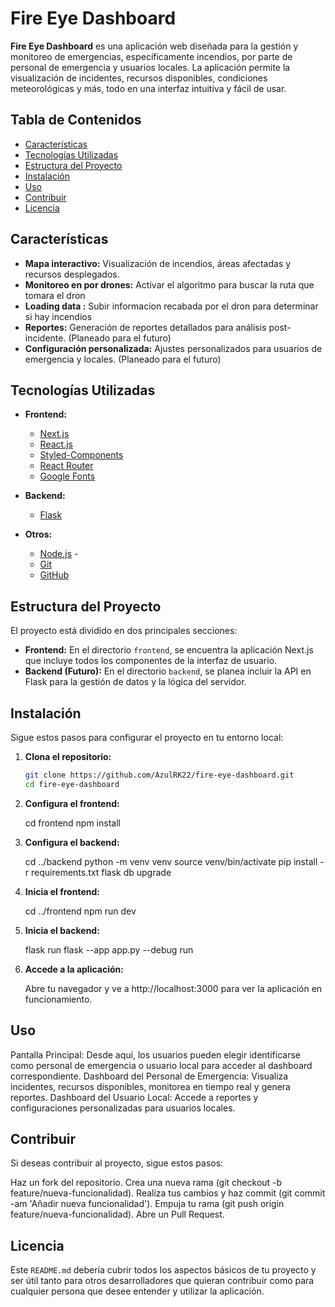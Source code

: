 # Fire Eye Dashboard

**Fire Eye Dashboard** es una aplicación web diseñada para la gestión y monitoreo de emergencias, específicamente incendios, por parte de personal de emergencia y usuarios locales. La aplicación permite la visualización de incidentes, recursos disponibles, condiciones meteorológicas y más, todo en una interfaz intuitiva y fácil de usar.

## Tabla de Contenidos

- [Características](#características)
- [Tecnologías Utilizadas](#tecnologías-utilizadas)
- [Estructura del Proyecto](#estructura-del-proyecto)
- [Instalación](#instalación)
- [Uso](#uso)
- [Contribuir](#contribuir)
- [Licencia](#licencia)

## Características

- **Mapa interactivo:** Visualización de incendios, áreas afectadas y recursos desplegados.
- **Monitoreo en por drones:** Activar el algoritmo para buscar la ruta que tomara el dron
- **Loading data :** Subir informacion recabada por el dron para determinar si hay incendios
- **Reportes:** Generación de reportes detallados para análisis post-incidente. (Planeado para el futuro)
- **Configuración personalizada:** Ajustes personalizados para usuarios de emergencia y locales. (Planeado para el futuro)

## Tecnologías Utilizadas

- **Frontend:**
  - [Next.js](https://nextjs.org/)
  - [React.js](https://reactjs.org/)
  - [Styled-Components](https://styled-components.com/)
  - [React Router](https://reactrouter.com/)
  - [Google Fonts](https://fonts.google.com/)

- **Backend:**
  - [Flask](https://flask.palletsprojects.com/) 

- **Otros:**
  - [Node.js](https://nodejs.org/) - 
  - [Git](https://git-scm.com/)
  - [GitHub](https://github.com/)

## Estructura del Proyecto

El proyecto está dividido en dos principales secciones:

- **Frontend:** En el directorio `frontend`, se encuentra la aplicación Next.js que incluye todos los componentes de la interfaz de usuario.
- **Backend (Futuro):** En el directorio `backend`, se planea incluir la API en Flask para la gestión de datos y la lógica del servidor.

## Instalación

Sigue estos pasos para configurar el proyecto en tu entorno local:

1. **Clona el repositorio:**

   ```bash
   git clone https://github.com/AzulRK22/fire-eye-dashboard.git
   cd fire-eye-dashboard


2. **Configura el frontend:**
   
    cd frontend
    npm install
   
3. **Configura el backend:**
   
   cd ../backend
   python -m venv venv
   source venv/bin/activate
   pip install -r requirements.txt
   flask db upgrade

   
4. **Inicia el frontend:**
   
   cd ../frontend
   npm run dev
   
5. **Inicia el backend:**
   
   flask run
   flask --app app.py --debug run
   
6. **Accede a la aplicación:**

   Abre tu navegador y ve a http://localhost:3000 para ver la aplicación en funcionamiento.

## Uso

Pantalla Principal: Desde aquí, los usuarios pueden elegir identificarse como personal de emergencia o usuario local para acceder al dashboard correspondiente.
Dashboard del Personal de Emergencia: Visualiza incidentes, recursos disponibles, monitorea en tiempo real y genera reportes.
Dashboard del Usuario Local: Accede a reportes y configuraciones personalizadas para usuarios locales.

## Contribuir

Si deseas contribuir al proyecto, sigue estos pasos:

Haz un fork del repositorio.
Crea una nueva rama (git checkout -b feature/nueva-funcionalidad).
Realiza tus cambios y haz commit (git commit -am 'Añadir nueva funcionalidad').
Empuja tu rama (git push origin feature/nueva-funcionalidad).
Abre un Pull Request.

## Licencia


Este `README.md` debería cubrir todos los aspectos básicos de tu proyecto y ser útil tanto para otros desarrolladores que quieran contribuir como para cualquier persona que desee entender y utilizar la aplicación.  

   


